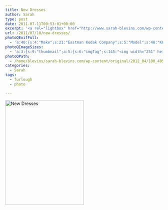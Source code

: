 ```yaml
---
title: New Dresses
author: Sarah
type: post
date: 2011-07-11T00:53:01+00:00
excerpt: '<a rel="lightbox" href="http://www.sarah-blevins.com/wp-content/main/2012_04/100_4051.jpg" title="New Dresses"><img width="251" height="335" alt="New Dresses" src="/images/original/2012_04/100_4051.jpg" class="photoQexcerpt photoQLinkImg" /></a>'
url: /2011/07/10/new-dresses/
photoQExifFull:
  - 'a:40:{s:4:"Make";s:21:"Eastman Kodak Company";s:5:"Model";s:40:"KODAK EASYSHARE C813 ZOOM DIGITAL CAMERA";s:11:"Orientation";s:17:"1: Normal (0 deg)";s:11:"xResolution";s:3:"480";s:11:"yResolution";s:3:"480";s:14:"ResolutionUnit";s:4:"Inch";s:8:"Software";s:15:"QuickTime 7.6.6";s:8:"DateTime";s:19:"2011:07:12 21:42:43";s:12:"HostComputer";s:15:"Mac OS X 10.6.7";s:12:"ExposureTime";s:16:"7929/1000000 sec";s:7:"FNumber";s:5:"f/2.7";s:15:"ExposureProgram";s:7:"Program";s:15:"ISOSpeedRatings";s:2:"80";s:11:"ExifVersion";s:11:"version 2.2";s:16:"DateTimeOriginal";s:19:"2011:07:10 17:53:01";s:17:"DateTimedigitized";s:19:"2011:07:10 17:53:01";s:17:"ShutterSpeedValue";s:9:"1/125 sec";s:13:"ApertureValue";s:5:"f/2.7";s:17:"ExposureBiasValue";s:4:"0 EV";s:16:"MaxApertureValue";s:5:"f/2.7";s:12:"MeteringMode";s:13:"Multi-Segment";s:11:"LightSource";s:15:"Unknown or Auto";s:5:"Flash";s:8:"No Flash";s:11:"FocalLength";s:4:"6 mm";s:15:"FlashPixVersion";s:9:"version 1";s:10:"ColorSpace";s:4:"sRGB";s:14:"ExifImageWidth";s:11:"3296 pixels";s:15:"ExifImageHeight";s:11:"2472 pixels";s:13:"ExposureIndex";s:2:"80";s:13:"SensingMethod";s:35:"Unknown: One Chip Color Area Sensor";s:10:"FileSource";s:20:"Digital Still Camera";s:9:"SceneType";s:21:"Directly Photographed";s:12:"ExposureMode";s:1:"0";s:12:"WhiteBalance";s:1:"0";s:16:"DigitalZoomRatio";s:1:"0";s:16:"SceneCaptureMode";s:1:"0";s:8:"Contrast";s:1:"0";s:10:"Saturation";s:1:"0";s:9:"Sharpness";s:1:"0";s:20:"FocalLength35mmEquiv";s:0:"";}'
photoQImageSizes:
  - 'a:3:{s:9:"thumbnail";a:5:{s:6:"imgTag";s:145:"<img width="251" height="335" alt="New Dresses" src="/images/original/2012_04/100_4051.jpg" class="PhotoQImg" />";s:6:"imgUrl";s:70:"/images/original/2012_04/100_4051.jpg";s:7:"imgPath";s:73:"/home/blevins/sarah-blevins.com/wp-content/thumbnail/2012_04/100_4051.jpg";s:8:"imgWidth";s:3:"251";s:9:"imgHeight";s:3:"335";}s:4:"main";a:5:{s:6:"imgTag";s:140:"<img width="394" height="525" alt="New Dresses" src="http://www.sarah-blevins.com/wp-content/main/2012_04/100_4051.jpg" class="PhotoQImg" />";s:6:"imgUrl";s:65:"http://www.sarah-blevins.com/wp-content/main/2012_04/100_4051.jpg";s:7:"imgPath";s:68:"/home/blevins/sarah-blevins.com/wp-content/main/2012_04/100_4051.jpg";s:8:"imgWidth";s:3:"394";s:9:"imgHeight";s:3:"525";}s:8:"original";a:5:{s:6:"imgTag";s:146:"<img width="2472" height="3296" alt="New Dresses" src="/images/original/2012_04/100_4051.jpg" class="PhotoQImg" />";s:6:"imgUrl";s:69:"/images/original/2012_04/100_4051.jpg";s:7:"imgPath";s:72:"/home/blevins/sarah-blevins.com/wp-content/original/2012_04/100_4051.jpg";s:8:"imgWidth";s:4:"2472";s:9:"imgHeight";s:4:"3296";}}'
photoQPath:
  - /home/blevins/sarah-blevins.com/wp-content/original/2012_04/100_4051.jpg
categories:
  - Sarah
tags:
  - furlough
  - photo

---
```

<a rel="lightbox" href="/images/original/2012_04/100_4051.jpg" title="New Dresses"><img width="251" height="335" alt="New Dresses" src="/images/original/2012_04/100_4051.jpg" class="photoQcontent photoQLinkImg" /></a>

<div class="photoQDescr">
</div>